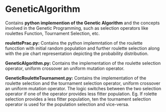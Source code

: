 # GeneticAlgorithm
Contains <b>python implemention of the Genetic Algorithm</b> and the concepts involved in the Genetic Programming, such as selection operators like roulettes Function, Tournament Selection, etc.

<b>roulettePrac.py:</b> Contains the python implemntation of the roulette funcction with initial random population and further roulette selection along with the pie chart representation depicting the probability distribution.

<b>GeneticAlgorithm.py:</b> Contains the implementation of the roulette selection operator, uniform crossover an uniform mutation operator.

<b>GeneticRouletteTournament.py:</b> Contains the implementation of the roulette selection and the tournament selection operator, uniform crossover an uniform mutation operator. The logic switches between the two selection operator if one of the operator provides less fitter population. Eg. If rolette selection provides a less fitter population, ten the tournament selection operator is used for the population selection and vice-versa.
